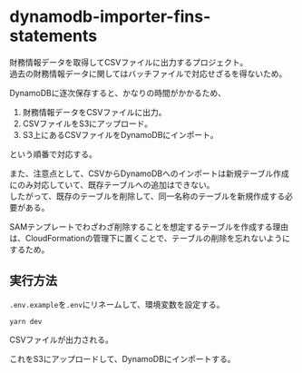 # dynamodb-importer-fins-statements

財務情報データを取得してCSVファイルに出力するプロジェクト。  
過去の財務情報データに関してはバッチファイルで対応せざるを得ないため。  

DynamoDBに逐次保存すると、かなりの時間がかかるため、

1. 財務情報データをCSVファイルに出力。
2. CSVファイルをS3にアップロード。
3. S3上にあるCSVファイルをDynamoDBにインポート。

という順番で対応する。  

また、注意点として、CSVからDynamoDBへのインポートは新規テーブル作成にのみ対応していて、既存テーブルへの追加はできない。  
したがって、既存のテーブルを削除して、同一名称のテーブルを新規作成する必要がある。  

SAMテンプレートでわざわざ削除することを想定するテーブルを作成する理由は、CloudFormationの管理下に置くことで、テーブルの削除を忘れないようにするため。  

## 実行方法

`.env.example`を`.env`にリネームして、環境変数を設定する。  

```shell
yarn dev
```

CSVファイルが出力される。  

これをS3にアップロードして、DynamoDBにインポートする。  
